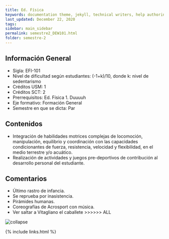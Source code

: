 ```yaml
---
title: Ed. Física
keywords: documentation theme, jekyll, technical writers, help authoring tools, hat replacements
last_updated: December 22, 2020
tags:
sidebar: main_sidebar
permalink: semestre2_DEW101.html
folder: semestre-2
---
```


## Información General 

* Sigla: EFI-101
* Nivel de dificultad según estudiantes: (-1+k)/10, donde k: nivel de sedentarismo
* Créditos USM: 1
* Créditos SCT: 2
* Prerrequisitos: Ed. Física 1. Duuuuh
* Eje formativo: Formación General 
* Semestre en que se dicta: Par

## Contenidos

* Integración de habilidades motrices complejas de locomoción, manipulación, equilibrio y coordinación con las capacidades condicionantes de fuerza, resistencia, velocidad y flexibilidad, en el medio terrestre y/o acuático. 
* Realización de actividades y juegos pre-deportivos de contribución al desarrollo personal del estudiante.

## Comentarios 

* Último rastro de infancia.
* Se reprueba por inasistencia.
* Pirámides humanas.
* Coreografías de Acrosport con música.
* Ver saltar a Vitagliano el caballete \>\>\>\>\>\> ALL

<img src="images/semestre-2/efi.jpg" alt="collapse" height="auto">

{% include links.html %}
